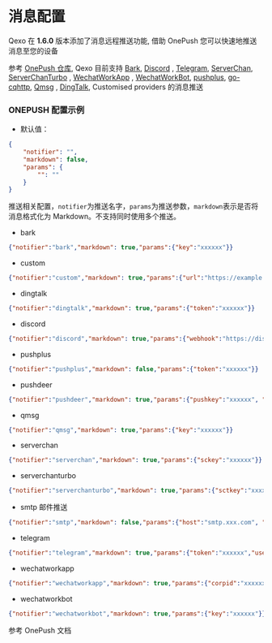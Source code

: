 # 消息配置
Qexo 在 **1.6.0** 版本添加了消息远程推送功能, 借助 OnePush 您可以快速地推送消息至您的设备

参考 [OnePush 仓库](https://github.com/y1ndan/onepush), Qexo 目前支持 [Bark](https://apps.apple.com/us/app/bark-customed-notifications/id1403753865), [Discord](https://support.discord.com/hc/en-us/articles/228383668-Intro-to-Webhooks)
, [Telegram](https://core.telegram.org/bots), [ServerChan](https://sc.ftqq.com/3.version), [ServerChanTurbo](https://sct.ftqq.com)
, [WechatWorkApp](https://work.weixin.qq.com/api/doc/90000/90135/90236)
, [WechatWorkBot](https://work.weixin.qq.com/api/doc/90000/90136/91770), [pushplus](https://www.pushplus.plus/doc), [go-cqhttp](https://docs.go-cqhttp.org), [Qmsg](https://qmsg.zendee.cn/api.html)
, [DingTalk](https://developers.dingtalk.com/document/app/custom-robot-access), Customised providers 的消息推送
### ONEPUSH 配置示例

- 默认值：

```json
{
    "notifier": "",
    "markdown": false,
    "params": {
        "": ""
    }
}
```

推送相关配置，`notifier`为推送名字，`params`为推送参数，`markdown`表示是否将消息格式化为 Markdown。不支持同时使用多个推送。

- bark

```json
{"notifier":"bark","markdown": true,"params":{"key":"xxxxxx"}}
```

- custom

```json
{"notifier":"custom","markdown": true,"params":{"url":"https://example.com/","method":"post","datatype":"json","data":"xxx"}}
```

- dingtalk

```json
{"notifier":"dingtalk","markdown": true,"params":{"token":"xxxxxx"}}
```

- discord

```json
{"notifier":"discord","markdown": true,"params":{"webhook":"https://discord.com/api/webhooks/xxxxxx"}}
```

- pushplus

```json
{"notifier":"pushplus","markdown": false,"params":{"token":"xxxxxx"}}
```
- pushdeer

```json
{"notifier":"pushdeer","markdown": true,"params":{"pushkey":"xxxxxx", "type":"markdown"}}
```

- qmsg

```json
{"notifier":"qmsg","markdown": true,"params":{"key":"xxxxxx"}}
```

- serverchan

```json
{"notifier":"serverchan","markdown": true,"params":{"sckey":"xxxxxx"}}
```

- serverchanturbo

```json
{"notifier":"serverchanturbo","markdown": true,"params":{"sctkey":"xxxxxx"}}
```
- smtp 邮件推送

```json
{"notifier":"smtp","markdown": false,"params":{"host":"smtp.xxx.com", "port": "465", "type": "ssl", "user": "xxx","passwd": "xxx", "sender": "xxx@xx.com", "sender_name": "Sender", "receiver": "yyy@yy.com"}}
```

- telegram

```json
{"notifier":"telegram","markdown": true,"params":{"token":"xxxxxx","userid":"xxxxxx"}}
```

- wechatworkapp

```json
{"notifier":"wechatworkapp","markdown": true,"params":{"corpid":"xxxxxx","corpsecret":"xxxxxx","agentid":"xxxxxx"}}
```

- wechatworkbot

```json
{"notifier":"wechatworkbot","markdown": true,"params":{"key":"xxxxxx"}}
```
参考 OnePush 文档
